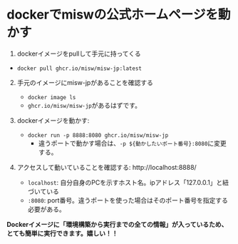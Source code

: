 # dockerでmiswの公式ホームページを動かす
1. dockerイメージをpullして手元に持ってくる
  - ```docker pull ghcr.io/misw/misw-jp:latest```

2. 手元のイメージにmisw-jpがあることを確認する 
    - ```docker image ls```
    - ```ghcr.io/misw/misw-jp```があるはずです。 

3. dockerイメージを動かす: 
    - ```docker run -p 8888:8080 ghcr.io/misw/misw-jp``` 
        - 違うポートで動かす場合は、```-p ${動かしたいポート番号}:8080```に変更する。

4. アクセスして動いていることを確認する: http://localhost:8888/
    - ```localhost```: 自分自身のPCを示すホスト名。ipアドレス「127.0.0.1」と紐づいている
    - ```:8080```: port番号。違うポートを使った場合はそのポート番号を指定する必要がある。

**Dockerイメージに「環境構築から実行までの全ての情報」が入っているため、とても簡単に実行できます。嬉しい！！**


